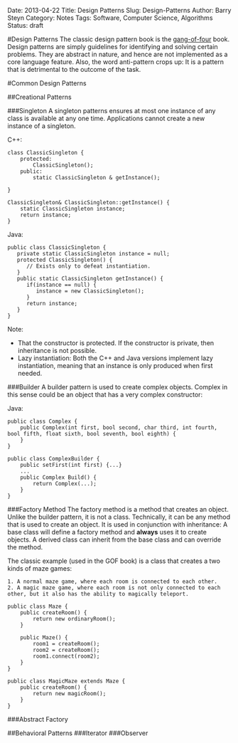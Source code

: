 Date: 2013-04-22
Title: Design Patterns
Slug: Design-Patterns
Author: Barry Steyn
Category: Notes
Tags: Software, Computer Science, Algorithms
Status: draft

#Design Patterns
The classic design pattern book is the [gang-of-four](http://en.wikipedia.org/wiki/Design_Patterns) book. Design patterns are simply guidelines for identifying and solving certain problems. They are abstract in nature, and hence are not implemented as a core language feature. Also, the word anti-pattern crops up: It is a pattern that is detrimental to the outcome of the task.

#Common Design Patterns

##Creational Patterns

###Singleton
A singleton patterns ensures at most one instance of any class is available at any one time. Applications cannot create a new instance of a singleton.

C++:

    class ClassicSingleton {
        protected:
            ClassicSingleton();
        public:
            static ClassicSingleton & getInstance();
            
    }

    ClassicSingleton& ClassicSingleton::getInstance() {
        static ClassicSingleton instance;
        return instance;
    }

Java:

    public class ClassicSingleton {
       private static ClassicSingleton instance = null;
       protected ClassicSingleton() {
          // Exists only to defeat instantiation.
       }
       public static ClassicSingleton getInstance() {
          if(instance == null) {
             instance = new ClassicSingleton();
          }
          return instance;
       }
    }

Note:

* That the constructor is protected. If the constructor is private, then inheritance is not possible.
* Lazy instantiation: Both the C++ and Java versions implement lazy instantiation, meaning that an instance is only produced when first needed.

###Builder
A builder pattern is used to create complex objects. Complex in this sense could be an object that has a very complex constructor:

Java:

    public class Complex {
        public Complex(int first, bool second, char third, int fourth, bool fifth, float sixth, bool seventh, bool eighth) {
        }
    }

    public class ComplexBuilder {
        public setFirst(int first) {...}
        ...
        public Complex Build() {
            return Complex(...);
        }
    }

###Factory Method
The factory method is a method that creates an object. Unlike the builder pattern, it is not a class. Technically, it can be any method that is used to create an object. It is used in conjunction with inheritance: A base class will define a factory method and **always** uses it to create objects. A derived class can inherit from the base class and can override the method.

The classic example (used in the GOF book) is a class that creates a two kinds of maze games:

    1. A normal maze game, where each room is connected to each other.
    2. A magic maze game, where each room is not only connected to each other, but it also has the ability to magically teleport.

    public class Maze {
        public createRoom() {
            return new ordinaryRoom();
        }

        public Maze() {
            room1 = createRoom();
            room2 = createRoom();
            room1.connect(room2);
        }
    }

    public class MagicMaze extends Maze {
        public createRoom() {
            return new magicRoom();
        }
    }

###Abstract Factory

##Behavioral Patterns
###Iterator
###Observer

